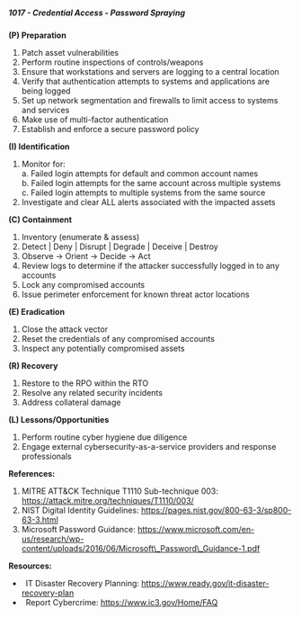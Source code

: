 ##### **1017 - Credential Access - Password Spraying**

**(P) Preparation**

1.  Patch asset vulnerabilities
2.  Perform routine inspections of controls/weapons
3.  Ensure that workstations and servers are logging to a central location
4.  Verify that authentication attempts to systems and applications are being logged
5.  Set up network segmentation and firewalls to limit access to systems and services
6.  Make use of multi-factor authentication
7.  Establish and enforce a secure password policy

**(I) Identification**

1.  Monitor for:  
    a. Failed login attempts for default and common account names  
    b. Failed login attempts for the same account across multiple systems  
    c. Failed login attempts to multiple systems from the same source
2.  Investigate and clear ALL alerts associated with the impacted assets

**(C) Containment**

1.  Inventory (enumerate & assess)
2.  Detect | Deny | Disrupt | Degrade | Deceive | Destroy
3.  Observe -> Orient -> Decide -> Act
4.  Review logs to determine if the attacker successfully logged in to any accounts
5.  Lock any compromised accounts
6.  Issue perimeter enforcement for known threat actor locations

**(E) Eradication**

1.  Close the attack vector
2.  Reset the credentials of any compromised accounts
3.  Inspect any potentially compromised assets

**(R) Recovery**

1.  Restore to the RPO within the RTO
2.  Resolve any related security incidents
3.  Address collateral damage

**(L) Lessons/Opportunities**

1.  Perform routine cyber hygiene due diligence
2.  Engage external cybersecurity-as-a-service providers and response professionals

**References:**

1.  MITRE ATT&CK Technique T1110 Sub-technique 003: https://attack.mitre.org/techniques/T1110/003/
2.  NIST Digital Identity Guidelines: https://pages.nist.gov/800-63-3/sp800-63-3.html
3.  Microsoft Password Guidance: https://www.microsoft.com/en-us/research/wp-content/uploads/2016/06/Microsoft\_Password\_Guidance-1.pdf

**Resources:**


*    IT Disaster Recovery Planning: https://www.ready.gov/it-disaster-recovery-plan
*    Report Cybercrime: https://www.ic3.gov/Home/FAQ


  

